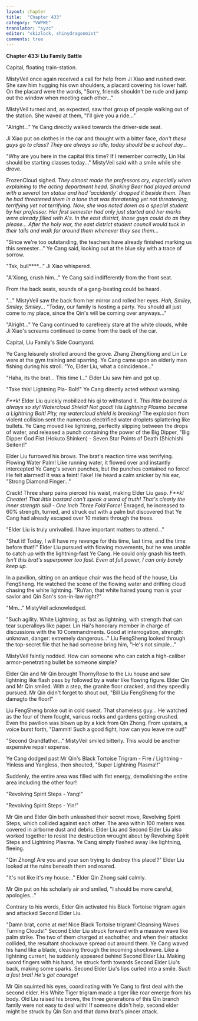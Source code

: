 ```yaml
---
layout: chapter
title:  "Chapter 433"
category: "VWPWE"
translator: "syzc"
editor: "skizlock, shinydragonmist"
comments: true
---
```


**Chapter 433: Liu Family Battle**

Capital, floating train-station.

MistyVeil once again received a call for help from Ji Xiao and rushed over. She saw him hugging his own shoulders, a placard covering his lower half. On the placard were the words, "Sorry, friends shouldn't be rude and jump out the window when meeting each other..."

MistyVeil turned and, as expected, saw that group of people walking out of the station. She waved at them, "I'll give you a ride..."

"Alright..." Ye Cang directly walked towards the driver-side seat.

Ji Xiao put on clothes in the car and thought with a bitter face, *don't these guys go to class? They are always so idle, today should be a school day...*

"Why are you here in the capital this time? If I remember correctly, Lin Hai should be starting classes today..." MistyVeil said with a smile while she drove.

FrozenCloud sighed. *They almost made the professors cry, especially when explaining to the acting department head. Shaking Bear had played around with a several ton statue and had 'accidently' dropped it beside them. Then he had threatened them in a tone that was threatening yet not threatening, terrifying yet not terrifying. Now, she was noted down as a special student by her professor. Her first semester had only just started and her marks were already filled with A's. In the east district, those guys could do as they please... After the holy war, the east district student council would tuck in their tails and walk far around them whenever they see them…*

"Since we're too outstanding, the teachers have already finished marking us this semester..." Ye Cang said, looking out at the blue sky with a trace of sorrow.

"Tsk, bull\*\*\*\*..." Ji Xiao whispered.

"A'Xiong, crush him..." Ye Cang said indifferently from the front seat.

From the back seats, sounds of a gang-beating could be heard.

"..." MistyVeil saw the back from her mirror and rolled her eyes. *Hah, Smiley, Smiley, Smiley...* "Today, our family is hosting a party. You should all just come to my place, since the Qin's will be coming over anyways..."

"Alright..." Ye Cang continued to carefreely stare at the white clouds, while Ji Xiao's screams continued to come from the back of the car.

Capital, Liu Family's Side Courtyard.

Ye Cang leisurely strolled around the grove. Zhang ZhengXiong and Lin Le were at the gym training and sparring. Ye Cang came upon an elderly man fishing during his stroll. "Yo, Elder Liu, what a coincidence..."

"Haha, its the brat... This time I..." Elder Liu saw him and got up.

"Take this! Lightning Pla- Bolt!" Ye Cang directly acted without warning.

*F\*\*k!* Elder Liu quickly mobilized his qi to withstand it. *This little bastard is always so sly! Watercloud Shield! Not good! His Lightning Plasma became a Lightning Bolt! Pity, my watercloud shield is breaking!* The explosion from violent collision sent the numerous electrified water droplets splattering like bullets. Ye Cang moved like lightning, perfectly slipping between the drops of water, and released a punch containing the power of the Big Dipper, "Big Dipper God Fist (Hokuto Shinken) - Seven Star Points of Death (Shichishi Seiten)!"

Elder Liu furrowed his brows. The brat's reaction time was terrifying. Flowing Water Palm! Like running water, it flowed over and instantly intercepted Ye Cang's seven punches, but the punches contained no force! He felt alarmed! It was a feint! Fake! He heard a calm snicker by his ear, "Strong Diamond Finger..."

Crack! Three sharp pains pierced his waist, making Elder Liu gasp. *F\*\*k! Cheater! That little bastard can't speak a word of truth! That's clearly the inner strength skill - One Inch Three Fold Force!* Enraged, he increased to 60% strength, turned, and struck out with a palm but discovered that Ye Cang had already escaped over 10 meters through the trees. 

"Elder Liu is truly unrivalled. I have important matters to attend..."

"Shut it! Today, I will have my revenge for this time, last time, and the time before that!!" Elder Liu pursued with flowing movements, but he was unable to catch up with the lightning-fast Ye Cang. He could only gnash his teeth. *Isn't this brat's superpower too fast. Even at full power, I can only barely keep up.*

In a pavilion, sitting on an antique chair was the head of the house, Liu FengSheng. He watched the scene of the flowing water and drifting cloud chasing the white lightning. "RuYan, that white haired young man is your savior and Qin San's son-in-law right?"

"Mm..." MistyVeil acknowledged.

"Such agility. White Lightning, as fast as lightning, with strength that can tear superalloys like paper. Lin Hai's honorary member in charge of discussions with the 10 Commandments. Good at interrogation, strength: unknown, danger: extremely dangerous..." Liu FengSheng looked through the top-secret file that he had someone bring him, "He's not simple..."

MistyVeil faintly nodded. How can someone who can catch a high-caliber armor-penetrating bullet be someone simple?

Elder Qin and Mr Qin brought ThornyRose to the Liu house and saw lightning like flash pass by followed by a water like flowing figure. Elder Qin and Mr Qin smiled. With a step, the granite floor cracked, and they speedily pursued. Mr Qin didn't forget to shout out, "Bill Liu FengSheng for the damagto the floor!"

Liu FengSheng broke out in cold sweat. That shameless guy... He watched as the four of them fought, various rocks and gardens getting crushed. Even the pavilion was blown up by a kick from Qin Zhong. From upstairs, a voice burst forth, "Dammit! Such a good fight, how can you leave me out!"

"Second Grandfather..." MistyVeil smiled bitterly. This would be another expensive repair expense.

Ye Cang dodged past Mr Qin's Black Tortoise Trigram - Fire / Lightning - Yinless and Yangless, then shouted, "Super Lightning Plasma!!"

Suddenly, the entire area was filled with fist energy, demolishing the entire area including the other four!

"Revolving Spirit Steps - Yang!"

"Revolving Spirit Steps - Yin!"

Mr Qin and Elder Qin both unleashed their secret move, Revolving Spirit Steps, which collided against each other. The area within 100 meters was covered in airborne dust and debris. Elder Liu and Second Elder Liu also worked together to resist the destruction wrought about by Revolving Spirit Steps and Lightning Plasma. Ye Cang simply flashed away like lightning, fleeing.

"Qin Zhong! Are you and your son trying to destroy this place!?" Elder Liu looked at the ruins beneath them and roared.

"It's not like it's my house..." Elder Qin Zhong said calmly.

Mr Qin put on his scholarly air and smiled, "I should be more careful, apologies..."

Contrary to his words, Elder Qin activated his Black Tortoise trigram again and attacked Second Elder Liu.

"Damn brat, come at me! Nice Black Tortoise trigram! Cleansing Waves Turning Clouds!" Second Elder Liu struck forward with a massive wave like palm strike. The two of them charged at eachother, and when their attacks collided, the resultant shockwave spread out around them. Ye Cang waved his hand like a blade, cleaving through the incoming shockwave. Like a lightning current, he suddenly appeared behind Second Elder Liu. Making sword fingers with his hand, he struck forth towards Second Elder Liu's back, making some sparks. Second Elder Liu's lips curled into a smile. *Such a fast brat! He's got courage!*

Mr Qin squinted his eyes, coordinating with Ye Cang to first deal with the second elder. His White Tiger trigram made a tiger like roar emerge from his body. Old Liu raised his brows, the three generations of this Qin branch family were not easy to deal with! If someone didn't help, second elder might be struck by Qin San and that damn brat's pincer attack.
